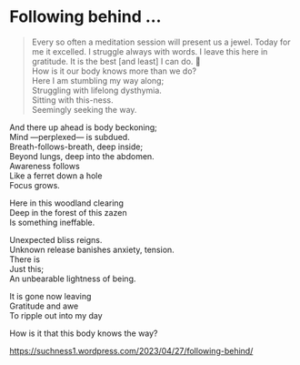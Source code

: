 # Following behind …  
> Every so often a meditation session will present us a jewel. Today for me it excelled. I struggle always with words. I leave this here in gratitude. It is the best [and least] I can do. 🙏  
How is it our body knows more than we do?  
Here I am stumbling my way along;  
Struggling with lifelong dysthymia.   
Sitting with this-ness.  
Seemingly seeking the way.  
  
And there up ahead is body beckoning;  
Mind —perplexed— is subdued.  
Breath-follows-breath, deep inside;  
Beyond lungs, deep into the abdomen.  
Awareness follows  
Like a ferret down a hole  
Focus grows.  
  
Here in this woodland clearing   
Deep in the forest of this zazen  
Is something ineffable.  
  
Unexpected bliss reigns.  
Unknown release banishes anxiety, tension.  
There is  
Just this;  
An unbearable lightness of being.  
  
It is gone now leaving   
Gratitude and awe   
To ripple out into my day  
  
How is it that this body knows the way?  
  
  
https://suchness1.wordpress.com/2023/04/27/following-behind/